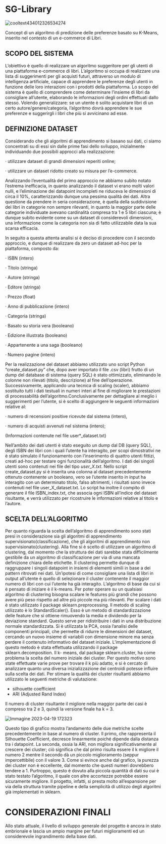 # SG-Library
![cooltext434012326534274](https://user-images.githubusercontent.com/26288496/233116778-228c7070-2ec7-464f-bd70-9fcd04125d16.png)



Concept di un algoritmo di predizione delle preferenze basato su K-Means, inserito nel contesto di un e-commerce di Libri.


## SCOPO DEL SISTEMA

L’obiettivo è quello di realizzare un algoritmo suggeritore per gli utenti di una piattaforma e-commerce di
libri. L’algoritmo si occupa di realizzare una lista di suggerimenti per gli acquisti futuri, attraverso un
modulo di intelligenza artificiale, capace di apprendere le preferenze degli utenti in funzione delle loro
interazioni con i prodotti della piattaforma.
Lo scopo del sistema è quello di comprendere come determinare l’insieme di libri da consigliare all’utente,
elaborando le informazioni degli ordini effettuati dallo stesso. Volendo generalizzare: se un utente è solito
acquistare libri di un certo autore/genere/categoria, l’algoritmo dovrà apprendere le sue preferenze e
suggerirgli i libri che più si avvicinano ad esse.

## DEFINIZIONE DATASET

Considerando che gli algoritmi di apprendimento si basano sui dati, ci siamo concentrati su di essi sin dalle
prime fasi dello sviluppo, inizialmente individuando due possibili approcci alla realizzazione:

· utilizzare dataset di grandi dimensioni reperiti online;

· utilizzare un dataset ridotto creato su misura per l’e-commerce.

Analizzando l’eventualità del primo approccio ne abbiamo subito notato l’estrema inefficacia, in quanto
analizzando il dataset vi erano molti valori nulli, e l’eliminazione dei datapoint incompleti ne riduceva le
dimensioni di circa il 10%, caratterizzando dunque una pessima qualità dei dati. Altra questione da
prendere in seria considerazione, è quella della suddivisione dei libri in categorie non sempre rilevanti, in
quanto la maggior parte delle categorie individuate avevano cardinalità compresa tra 1 e 5 libri ciascuna; è
dunque subito evidente come su un dataset di considerevoli dimensioni, una informazione come la
categoria non sia di fatto utilizzabile data la sua scarsa efficacia.

In seguito a questa attenta analisi si è deciso di procedere con il secondo approccio, e dunque di realizzare
da zero un dataset ad-hoc per la piattaforma, composto da:

· ISBN (intero)

· Titolo (stringa)

· Autore (stringa)

· Editore (stringa)

· Prezzo (float)

· Anno di pubblicazione (intero)

· Categoria (stringa)

· Basato su storia vera (booleano)

· Edizione illustrata (booleano)

· Appartenente a una saga (booleano)

· Numero pagine (intero)

Per la realizzazione del dataset abbiamo utilizzato uno script Python “create_dataset.py” che, dopo aver
importato il file .csv (libri) frutto di un dump del database di sistema (query SQL) è stato ottimizzato,
eliminando le colonne non rilevati (titolo, descrizione) al fine dell’operazione. Successivamente, applicando
una tecnica di scaling (scaler), abbiamo sostituito tutti i dati testuali in numeri interi al fine di migliorare le
prestazioni di processabilità dell’algoritmo.Conclusivamente per dettagliare al meglio i suggerimenti per l’utente, si è scelto di aggiungere le seguenti
informazioni relative al:

· numero di recensioni positive ricevute dal sistema (intero),

· numero di acquisti avvenuti nel sistema (intero);

(Informazioni contenute nel file user*_dataset.txt)

Nell’ambito dei dati utenti è stato eseguito un dump dal DB (query SQL), degli ISBN dei libri con i quali
l’utente ha interagito, per scopi dimostrativi ne è stato simulato il funzionamento con l’inserimento di
quattro utenti fittizi, creati ad-hoc per testare ogni funzionalità dell’algoritmo. I dati dei singoli utenti sono
contenuti nei file del tipo _user_X.txt_. Nello script create_dataset.py si è inserita una colonna al dataset
precedentemente ottenuto contenente un booleano, vero se l’utente inserito in input ha interagito con un
determinato titolo, falso altrimenti, i risultati sono invece contenuti nel file user_X_dataset.txt.
Lo script ha inoltre il compito di generare il file ISBN_index.txt, che associa ogni ISBN all’indice del dataset
risultante, e verrà utilizzato per ricostruire le informazioni relative al titolo e l’autore.

## SCELTA DELL’ALGORITMO

Per quanto riguarda la scelta dell’algoritmo di apprendimento sono stati presi in considerazione sia gli
algoritmi di apprendimento supervisionato(classificazione), che gli algoritmi di apprendimento non
supervisionato(clustering). Alla fine si è scelto di utilizzare un algoritmo di clustering, dal momento che la
struttura dei dati sarebbe stata difficilmente gestibile da un algoritmo di classificazione per via di una
mancata definizione chiara delle etichette. Il clustering permette dunque di raggruppare i singoli datapoint
in insiemi di elementi simili in base a dei pattern ritrovati nei dati. Un’ipotesi di come consigliare una lista di
libri in output all’utente è quello di selezionare il cluster contenente il maggior numero di libri con cui
l’utente ha già interagito. L’algoritmo di base da cui si è pensato di iniziare è il k-means. Per poter operare
su un qualsiasi algoritmo di clustering bisogna scalare le features più grandi che possono avere più peso
rispetto ad altre più piccole ma più rilevanti. Per scalare i dati è stato utilizzato il package
sklearn.preprocessing. Il metodo di scaling utilizzato è lo StandardScaler(). Esso è un metodo di
standardizzazione delle feature che si ottiene rimuovendo la media e dividendo per la deviazione standard.
Questo serve per ridistribuire i dati in una distribuzione normale standardizzata. Si è utilizzata la PCA, ossia
l’analisi delle componenti principali, che permette di ridurre le dimensioni del dataset, cercando un nuovo
insieme di variabili con dimensione minore ma senza perdere il contenuto informativo del dataset iniziale.
L’implementazione di questo metodo è stata effettuata utilizzando il package sklearn.decomposition. Il k-
means, dal package sklearn.cluster, ha come problema la scelta del numero iniziale dei cluster. Per questo
motivo sono state effettuate varie prove per trovare il k più adatto, e si è cercato di analizzare quanto una
diversa inizializzazione dei centroidi potesse influire sulla scelta dei dati. Per stimare la qualità dei cluster
risultanti abbiamo utilizzato le seguenti metriche di valutazione:

- silhouette coefficient
- ARI (Adjusted Rand Index)

Il numero di cluster risultante il migliore nella maggior parte dei casi è compreso tra 2 e 3, quindi la
versione finale ha k = 3.

![Immagine 2023-04-19 172323](https://user-images.githubusercontent.com/26288496/233123575-061248b8-d541-4feb-a568-624b07134c29.png)

Questo tipo di grafico mostra l’andamento delle due metriche scelte precedentemente in base al numero di
cluster. Il primo, che rappresenta il Silhouette Coefficient, decresce linearmente poiché dipende dalla
distanza tra i datapoint. La seconda, ossia la ARI, non migliora significativamente al crescere dei cluster; ciò
significa che dal primo risulta essere il k migliore il numero 2 mentre il secondo dà un piccolo
miglioramento (seppur impercettibile) con il valore 3. Come si evince anche dal grafico, la purezza dei
cluster non è eccellente, dal momento che questi numeri dovrebbero tendere a 1. Purtroppo, questo è
dovuto alla piccola quantità di dati su cui è stato testato l’algoritmo, il quale con altre accortezze potrebbe
essere sicuramente migliore. Il progetto, infatti, si presta molto all’espansione per via della struttura
tramite pipeline e della semplicità di utilizzo degli algoritmi già implementati in sklearn.

# CONSIDERAZIONI FINALI

Allo stato attuale, il livello di sviluppo generale del progetto è ancora in stato embrionale e lascia un ampio
margine per futuri miglioramenti ed un considerevole ingrandimento della base dati.



